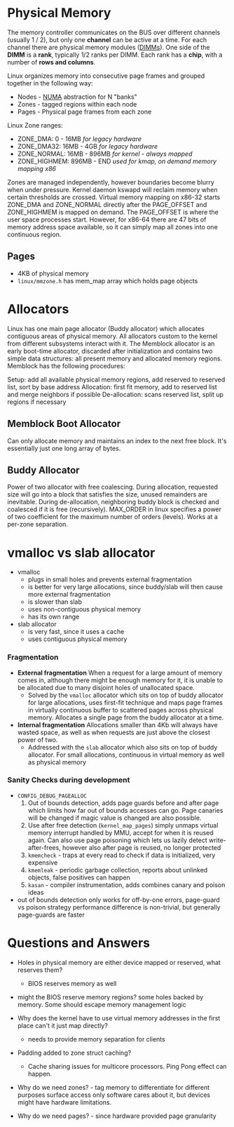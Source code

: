 # Physical Memory
The memory controller communicates on the BUS over different channels (usually 1 / 2), but only one __channel__ can be active at a time. For each channel there are physical memory modules ([DIMMs](https://en.wikipedia.org/wiki/DIMM)). One side of the __DIMM__ is a __rank__, typically 1/2 ranks per DIMM. Each rank has a __chip__, with a number of __rows and columns__.


Linux organizes memory into consecutive page frames and grouped together in the following way:
* Nodes - [NUMA](https://en.wikipedia.org/wiki/Non-uniform_memory_access) abstraction for N "banks"
* Zones - tagged regions within each node
* Pages - Physical page frames from each zone

Linux Zone ranges:
* ZONE_DMA: 0 - 16MB _for legacy hardware_
* ZONE_DMA32: 16MB - 4GB _for legacy hardware_
* ZONE_NORMAL: 16MB - 896MB _for kernel - always mapped_
* ZONE_HIGHMEM: 896MB - END _used for kmap, on demand memory mapping x86_

Zones are managed independently, however boundaries become blurry when under pressure. Kernel daemon kswapd will reclaim memory when certain thresholds are crossed. Virtual memory mapping on x86-32 starts ZONE_DMA and ZONE_NORMAL directly after the PAGE_OFFSET and ZONE_HIGHMEM is mapped on demand. The PAGE_OFFSET is where the user space processes start. However, for x86-64 there are 47 bits of memory address space available, so it can simply map all zones into one continuous region.


## Pages
* 4KB of physical memory
* `linux/mmzone.h` has mem_map array which holds page objects


# Allocators
Linux has one main page allocator (Buddy allocator) which allocates contiguous areas of physical memory. All allocators custom to the kernel from different subsystems interact with it. The Memblock allocator is an early boot-time allocator, discarded after initialization and contains two simple data structures: all present memory and allocated memory regions. Memblock has the following procedures:

Setup: add all available physical memory regions, add reserved to reserved list, sort by base address
Allocation: first fit memory, add to reserved list and merge neighbors if possible
De-allocation: scans reserved list, split up regions if necessary

## Memblock Boot Allocator
Can only allocate memory and maintains an index to the next free block. It's essentially just one long array of bytes.


## Buddy Allocator
Power of two allocator with free coalescing. During allocation, requested size will go into a block that satisfies the size, unused remainders are inevitable. During de-allocation, neighboring buddy block is checked and coalesced if it is free (recursively). MAX_ORDER in linux specifies a power of two coefficient for the maximum number of orders (levels). Works at a per-zone separation.

# vmalloc vs slab allocator
* vmalloc
    * plugs in small holes and prevents external fragmentation
    * is better for very large allocations, since buddy/slab will then cause more external fragmentation
    * is slower than slab
    * uses non-contiguous physical memory
    * has its own range
* slab allocator
    * is very fast, since it uses a cache
    * uses contiguous physical memory


### Fragmentation
* __External fragmentation__ When a request for a large amount of memory comes in, although there might be enough memory for it, it is unable to be allocated due to many disjoint holes of unallocated space.
    * Solved by the `vmalloc` allocator which sits on top of buddy allocator for large allocations, uses first-fit technique and maps page frames in virtually continuous buffer to scattered pages across physical memory. Allocates a single page from the buddy allocator at a time.
* __Internal fragmentation__ Allocations smaller than 4Kb will always have wasted space, as well as when requests are just above the closest power of two.
    * Addressed with the `slab` allocator which also sits on top of buddy allocator. For small allocations, continuous in virtual memory as well as physical memory

### Sanity Checks during development
* `CONFIG_DEBUG_PAGEALLOC`
    1. Out of bounds detection, adds page guards before and after page which limits how far out of bounds accesses can go. Page canaries will be changed if magic value is changed are also possible.
    1. Use after free detection (`kernel_map_pages`) simply unmaps virtual memory interrupt handled by MMU, accept for when it is reused again. Can also use page poisoning which lets us lazily detect write-after-frees, however also after page is reused, no longer protected
    1. `kmemcheck` - traps at every read to check if data is initialized, very expensive
    1. `kmemleak` - periodic garbage collection, reports about unlinked objects, false positives can happen
    1. `kasan` - compiler instrumentation, adds combines canary and poison ideas
* out of bounds detection only works for off-by-one errors, page-guard vs poison strategy performance difference is non-trivial, but generally page-guards are faster


# Questions and Answers
* Holes in physical memory are either device mapped or reserved, what reserves them?
    * BIOS reserves memory as well 
 * might the BIOS reserve memory regions? some holes backed by memory. Some should escape memory management logic

* Why does the kernel have to use virtual memory addresses in the first place can't it just map directly?
    * needs to provide memory separation for clients
* Padding added to zone struct caching?
    * Cache sharing issues for multicore processors. Ping Pong effect can happen.
* Why do we need zones? - tag memory to differentiate for different purposes surface access only software cares about it, but devices might have hardware limitations.
* Why do we need  pages? - since hardware provided page granularity
